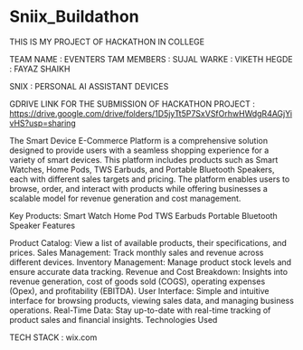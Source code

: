 # Sniix_Buildathon

THIS IS MY PROJECT OF HACKATHON IN COLLEGE

TEAM NAME : EVENTERS
TAM MEMBERS : SUJAL WARKE
            : VIKETH HEGDE
            : FAYAZ SHAIKH


SNIX : PERSONAL AI ASSISTANT DEVICES


GDRIVE LINK FOR THE SUBMISSION OF HACKATHON PROJECT : https://drive.google.com/drive/folders/1D5jyTt5P7SxVSfOrhwHWdgR4AGjYivHS?usp=sharing


The Smart Device E-Commerce Platform is a comprehensive solution designed to provide users with a seamless shopping experience for a variety of smart devices. This platform includes products such as Smart Watches, Home Pods, TWS Earbuds, and Portable Bluetooth Speakers, each with different sales targets and pricing. The platform enables users to browse, order, and interact with products while offering businesses a scalable model for revenue generation and cost management.

Key Products:
Smart Watch
Home Pod
TWS Earbuds
Portable Bluetooth Speaker
Features

Product Catalog: View a list of available products, their specifications, and prices.
Sales Management: Track monthly sales and revenue across different devices.
Inventory Management: Manage product stock levels and ensure accurate data tracking.
Revenue and Cost Breakdown: Insights into revenue generation, cost of goods sold (COGS), operating expenses (Opex), and profitability (EBITDA).
User Interface: Simple and intuitive interface for browsing products, viewing sales data, and managing business operations.
Real-Time Data: Stay up-to-date with real-time tracking of product sales and financial insights.
Technologies Used

TECH STACK : wix.com











